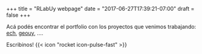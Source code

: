 +++
title = "RLabUy webpage"
date = "2017-06-27T17:39:21-07:00"
draft = false
+++


Acá podés encontrar el portfolio con los proyectos que venimos trabajando: [ech](https://github.com/R-Lab-Uy/ech), [geouy](https://github.com/R-Lab-Uy/geouy),  ....


Escribinos! {{< icon "rocket icon-pulse-fast" >}}
